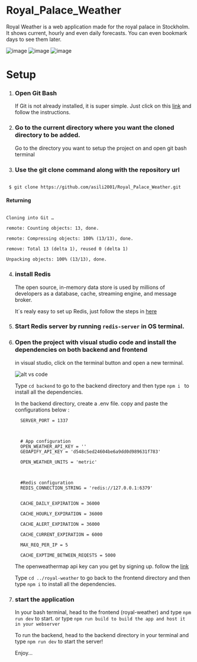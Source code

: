 # Royal_Palace_Weather



Royal Weather is a web application made for the royal palace in Stockholm. It shows current, hourly and even daily forecasts. You can even bookmark days to see them later.


![image](https://user-images.githubusercontent.com/91294361/177567501-d12181f5-9f7d-454c-8006-0e2dba127bdf.png)
![image](https://user-images.githubusercontent.com/91294361/177567198-3359a407-80ea-4715-9b0c-ce53a578fc85.png)
![image](https://user-images.githubusercontent.com/91294361/177567332-2e92fbe9-34a6-4e1d-8fd4-326aa63d282a.png)



# Setup



1.  ### Open Git Bash

    If Git is not already installed, it is super simple. Just click on this [link](https://git-scm.com/downloads) and follow the instructions.

    

2.  ### Go to the current directory where you want the cloned directory to be added.

    Go to the directory you want to setup the project on and open git bash terminal

    

3.  ### Use the git clone command along with the repository url



```

 $ git clone https://github.com/asili2001/Royal_Palace_Weather.git

```



#### Returning 



```

Cloning into Git …

remote: Counting objects: 13, done.

remote: Compressing objects: 100% (13/13), done.

remove: Total 13 (delta 1), reused 0 (delta 1)

Unpacking objects: 100% (13/13), done.

```



4.  ### install Redis

    The open source, in-memory data store is used by millions of developers as a database, cache, streaming engine, and message broker.

    

    It´s realy easy to set up Redis, just follow the steps in [here](https://redis.io/docs/getting-started/)

    

5.  ### Start Redis server by running `redis-server` in OS terminal.



6.  ### Open the project with visual studio code and install the dependencies on both backend and frontend

    in visual studio, click on the terminal button and open a new terminal.

    

    ![alt vs code](https://user-images.githubusercontent.com/91294361/177550742-e59eb3df-e8c5-44fd-ac63-24895e78fba7.png "vs code")

    

    Type `cd backend` to go to the backend directory and then type `npm i ` to install all the dependencies.
    
    In the backend directory, create a .env file. copy and paste the configurations below : 
    
    ```
      SERVER_PORT = 1337



      # App configuration
      OPEN_WEATHER_API_KEY = ''
      GEOAPIFY_API_KEY = 'd548c5ed24604be6a9dd0d989631f783'

      OPEN_WEATHER_UNITS = 'metric'



      #Redis configuration
      REDIS_CONNECTION_STRING = 'redis://127.0.0.1:6379'


      CACHE_DAILY_EXPIRATION = 36000

      CACHE_HOURLY_EXPIRATION = 36000

      CACHE_ALERT_EXPIRATION = 36000

      CACHE_CURRENT_EXPIRATION = 6000

      MAX_REQ_PER_IP = 5

      CACHE_EXPTIME_BETWEEN_REQESTS = 5000

    ```
    The openweathermap api key can you get by signing up. follow the [link](https://openweathermap.org/)

    Type `cd ../royal-weather` to go back to the frontend directory and then type `npm i` to install all the dependencies.
    
7.  ### start the application
    In your bash terminal, head to the frontend (royal-weather) and type `npm run dev` to start. or type `npm run build to build the app and host it in your webserver`
    
    To run the backend, head to the backend directory in your terminal and type `npm run dev` to start the server!
    
    

    

    

    Enjoy...
